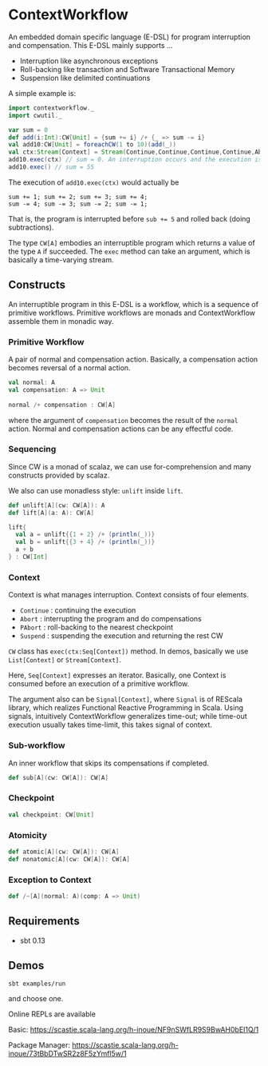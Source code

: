 # ContextWorkflow

An embedded domain specific language (E-DSL) for program interruption and compensation.
This E-DSL mainly supports ...

- Interruption like asynchronous exceptions
- Roll-backing like transaction and Software Transactional Memory
- Suspension like delimited continuations

A simple example is:

```scala
import contextworkflow._
import cwutil._

var sum = 0
def add(i:Int):CW[Unit] = {sum += i} /+ {_ => sum -= i}
val add10:CW[Unit] = foreachCW(1 to 10)(add(_))
val ctx:Stream[Context] = Stream(Continue,Continue,Continue,Continue,Abort)
add10.exec(ctx) // sum = 0. An interruption occurs and the execution is rolled back.
add10.exec() // sum = 55
```

The execution of `add10.exec(ctx)` would actually be
```
sum += 1; sum += 2; sum += 3; sum += 4;
sum -= 4; sum -= 3; sum -= 2; sum -= 1;
```
That is, the program is interrupted before `sub += 5` and 
rolled back (doing subtractions).

The type `CW[A]` embodies an interruptible program which returns a value of the type `A` if succeeded.
The `exec` method can take an argument, which is basically a time-varying stream.

## Constructs
An interruptible program in this E-DSL is a workflow, which is a sequence of 
primitive workflows. Primitive workflows are monads and 
ContextWorkflow assemble them in monadic way.

### Primitive Workflow
A pair of normal and compensation action.
Basically, a compensation action becomes reversal of a normal action.

```scala
val normal: A
val compensation: A => Unit
 
normal /+ compensation : CW[A]
```
where the argument of `compensation` becomes the result of the `normal` action.
Normal and compensation actions can be any effectful code.

### Sequencing

Since CW is a monad of scalaz, we can use for-comprehension and many constructs provided by scalaz.

We also can use monadless style: `unlift` inside `lift`.

```scala
def unlift[A](cw: CW[A]): A
def lift[A](a: A): CW[A]

lift{
  val a = unlift{{1 + 2} /+ (println(_))}
  val b = unlift{{3 + 4} /+ (println(_))}
  a + b
} : CW[Int]
```

### Context
Context is what manages interruption. Context consists of four elements.

- `Continue` : continuing the execution 
- `Abort` : interrupting the program and do compensations
- `PAbort` : roll-backing to the nearest checkpoint
- `Suspend` : suspending the execution and returning the rest CW

`CW` class has `exec(ctx:Seq[Context])` method.
In demos, basically we use `List[Context]` or `Stream[Context]`.

Here, `Seq[Context]` expresses an iterator.
Basically, one Context is consumed before an execution of a primitive workflow.  
 
The argument also can be `Signal[Context]`, where `Signal` is of REScala 
library, which realizes Functional Reactive Programming in Scala.
Using signals, intuitively ContextWorkflow generalizes time-out; 
while time-out execution usually takes time-limit, this takes signal of context.

### Sub-workflow
An inner workflow that skips its compensations if completed. 

```scala
def sub[A](cw: CW[A]): CW[A]
```

### Checkpoint

```scala
val checkpoint: CW[Unit]
```

### Atomicity

```scala
def atomic[A](cw: CW[A]): CW[A]
def nonatomic[A](cw: CW[A]): CW[A]
```

### Exception to Context

```scala
def /~[A](normal: A)(comp: A => Unit)
```

## Requirements
- sbt 0.13

## Demos
`sbt examples/run`

and choose one.

Online REPLs are available

Basic: https://scastie.scala-lang.org/h-inoue/NF9nSWfLR9S9BwAH0bEI1Q/1

Package Manager: https://scastie.scala-lang.org/h-inoue/73tBbDTwSR2z8F5zYmfl5w/1 
